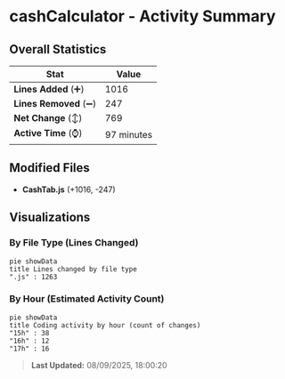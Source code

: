 # cashCalculator - Activity Summary 

## Overall Statistics

| Stat                   | Value                                                             |
| ---------------------- | ----------------------------------------------------------------- |
| **Lines Added** (➕)   | 1016                                          |
| **Lines Removed** (➖) | 247                                        |
| **Net Change** (↕)    | 769                |
| **Active Time** (⌚)   | 97 minutes |


## Modified Files
- **CashTab.js** (+1016, -247)

## Visualizations

### By File Type (Lines Changed)

```mermaid
pie showData
title Lines changed by file type
".js" : 1263
```

### By Hour (Estimated Activity Count)

```mermaid
pie showData
title Coding activity by hour (count of changes)
"15h" : 38
"16h" : 12
"17h" : 16
```


> **Last Updated:** 08/09/2025, 18:00:20